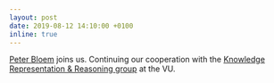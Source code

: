 ```yaml
---
layout: post
date: 2019-08-12 14:10:00 +0100
inline: true
---
```


[Peter Bloem](http://www.peterbloem.nl) joins us. Continuing our cooperation with the [Knowledge Representation & Reasoning group](https://krr.cs.vu.nl) at the VU.
